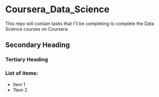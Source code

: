 # Coursera_Data_Science
This repo will contain tasks that I'll be completing to complete the Data Science courses on Coursera. 

## Secondary Heading

### Tertiary Heading

### List of items:
* Item 1
* Ttem 2
